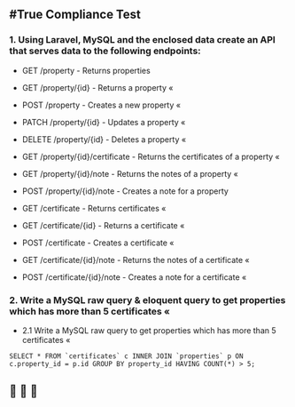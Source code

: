 #True Compliance Test
--------------------

### 1. Using Laravel, MySQL and the enclosed data create an API that serves data to the following endpoints:

* GET /property                       - Returns properties 
* GET /property/{id}                  - Returns a property «
* POST /property                      - Creates a new property «
* PATCH /property/{id}                - Updates a property «
* DELETE /property/{id}               - Deletes a property «

* GET /property/{id}/certificate      - Returns the certificates of a property «

* GET /property/{id}/note             - Returns the notes of a property «
* POST /property/{id}/note            - Creates a note for a property

* GET /certificate                    - Returns certificates «
* GET /certificate/{id}               - Returns a certificate «
* POST /certificate     		      - Creates a certificate «

* GET /certificate/{id}/note          - Returns the notes of a certificate «
* POST /certificate/{id}/note         - Creates a note for a certificate «


### 2. Write a MySQL raw query & eloquent query to get properties which has more than 5 certificates «

* 2.1 Write a MySQL raw query to get properties which has more than 5 certificates «

```
SELECT * FROM `certificates` c INNER JOIN `properties` p ON c.property_id = p.id GROUP BY property_id HAVING COUNT(*) > 5; 
```

## :tada: :tada: :tada:
